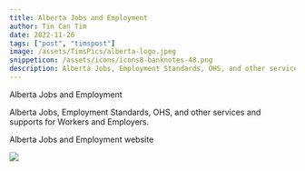 ```yaml
---
title: Alberta Jobs and Employment
author: Tin Can Tim
date: 2022-11-26
tags: ["post", "timspost"]
image: /assets/TimsPics/alberta-logo.jpeg
snippeticon: /assets/icons/icons8-banknotes-48.png
description: Alberta Jobs, Employment Standards, OHS, and other services and supports for Workers and Employers. 
---
```


<p class="subHeader">Alberta Jobs and Employment</p>

<p>
Alberta Jobs, Employment Standards, OHS, and other services and supports for Workers and Employers. 
</p>

<div class="post__link">
<p>Alberta Jobs and Employment website</p>
<a href="https://www.alberta.ca/jobs-and-employment.aspx" target="_blank"><img src="/assets/TimsPics/Alberta Jobs and employment.png"></a>
</div>
